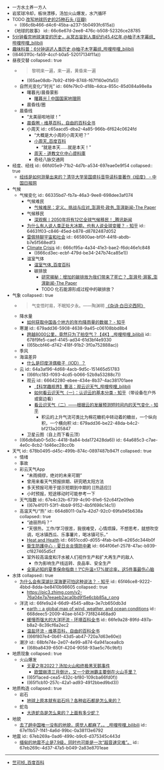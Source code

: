 - 一方水土养一方人
- 岩浆球冷却，板块漂移，汤加火山爆发，水汽循环
- TODO [改写地球历史的25种石头 (豆瓣)](https://book.douban.com/subject/36575686)
	- ((66c6b466-d4c6-45ba-a237-5b0493fc615a))
- 《地球的故事》
  id:: 66c6e67d-2ee8-476c-b508-52326ce28785
- [5分钟看完地球演变的历史，从冥古宙到人类纪约45.4亿年 @柚子木字幕组_哔哩哔哩_bilibili](https://www.bilibili.com/video/BV1D44y1i7HT)
- [趣味科普：6分钟讲述人类历史 @柚子木字幕组_哔哩哔哩_bilibili](https://www.bilibili.com/video/BV1Hx411q7NV)
- ((64631f0c-fa59-4ccf-b0a5-52017134f11a))
- 昼夜交替
  collapsed:: true
	- >黎明来一遍，来一遍，黄昏来一遍
		- ((65ae08db-7b92-4199-8748-f67f160e0fa5))
	- 自然光变化/“时光”
	  id:: 66fe79c0-d18b-4dca-855c-85d084a98e8a
		- 曙暮光/晨昏蒙影
			- [曙暮光 | 中国国家地理网](http://www.dili360.com/cng/article/p5546cb8a27eca78.htm)
		- 晨昏线/圈
	- 晨昏线
		- “太美丽啦地球！”
		- [晨昏圈 - 维基百科，自由的百科全书](https://zh.wikipedia.org/wiki/%E6%99%A8%E6%98%8F%E5%9C%88)
		- 小周天
		  id:: c65aacd5-dba2-4a85-966b-6f624c0624fd
			- “大概是大小周的小周天吧？”
			- [小周天_百度百科](https://baike.baidu.com/item/%E5%B0%8F%E5%91%A8%E5%A4%A9/1633970)
				- “就是本天......就是本天！”
			- [周天 - 道教文化中心資料庫](https://zh.daoinfo.org/wiki/%E5%91%A8%E5%A4%A9)
			- 奇经八脉交通网
- 经度、经线
  id:: 66fd05e9-71b2-4d7b-a534-697eae0e9f54
  collapsed:: true
	- [经线是如何测量出来的？清华大学吴国盛抖音导读科普著作《经度》 - 中国日报网](https://caijing.chinadaily.com.cn/a/202301/10/WS63bd301da3102ada8b22a909.html)
- 气候
	- 气候变化
	  id:: 66335bd7-fb7a-46a3-9ee8-698dee3af074
		- 气候难民
			- [气候难民：定义、挑战与应对_澎湃号·政务_澎湃新闻-The Paper](https://www.thepaper.cn/newsDetail_forward_23191137)
		- 气候移民
			- [深观察丨2050年将有12亿全球气候移民！_腾讯新闻](https://news.qq.com/rain/a/20241125A04FQS00)
		- [为什么有人说人类正处大冰期，也有人说全球变暖？ - 知乎](https://www.zhihu.com/question/483714942)
		  id:: 64631f03-c846-45ed-b878-d8782487d052
		- [雷佩特聊宇宙和社会](https://mp.weixin.qq.com/s/1NWE6ulxdRswg42KpOucTg)
		  id:: 665800ae-bf0f-44f8-abdb-b7e5f568edf3
		- [Climate Crisis](https://intelligence.weforum.org/topics/a1Gb0000000LHVfEAO?tab=publications)
		  id:: 666cf95a-4a34-41e3-bae2-f6dc46e1c848
			- ((666cd3ec-ecbf-479d-be34-247b74ca85e1))
		- 温室气体
			- [温室气体_百度百科](https://baike.baidu.com/item/%E6%B8%A9%E5%AE%A4%E6%B0%94%E4%BD%93)
			- 碳排放
				- [研究揭秘：增加的碳排放为我们带来了死亡？_澎湃号·湃客_澎湃新闻-The Paper](https://www.thepaper.cn/newsDetail_forward_14167930)
				- TODO 化石能源形成过程中的碳排放？
- 气象
  collapsed:: true
	- >气变悟时易，不眠知夕永。——陶渊明 [《杂诗·白日沦西阿》](https://baike.baidu.com/item/%E6%9D%82%E8%AF%97%C2%B7%E7%99%BD%E6%97%A5%E6%B2%A6%E8%A5%BF%E9%98%BF)
	- 降水量
		- [如何获取中国各个地方的年均降雨量的数据？ - 知乎](https://www.zhihu.com/question/418617355)
	- 寒潮
	  id:: 679add36-5908-4638-9a45-c06108bbd8b4
		- [跨越8000公里，竟然只为了拍空气？【4K】_哔哩哔哩_bilibili](https://www.bilibili.com/video/BV1JDwmewEpu)
		  id:: 678f9fe5-caef-4145-ad34-61d3bf4e9330
		- ((65bcbf46-d742-418f-91b2-3f0a752888ac))
	- 季风
	- 海温差异
		- [什么是印度洋偶极子（IOD）？](https://www.zhihu.com/question/365245087)
	- 云
	  id:: 64a3af96-4d68-4acb-9d5c-151465d51783
		- ((66fcc183-f093-4cd5-b066-52b9a53288c7))
		- 观云
		  id:: 66642280-ebee-434e-8b37-4ac381701aee
			- [【科学趣视界】曹洁：观云识天气_哔哩哔哩_bilibili](https://www.bilibili.com/video/BV1E54y1Q7eB)
			- [如何看云识天气（一）：认识云的基本分类 - 知乎](https://zhuanlan.zhihu.com/p/22385960)（带设备在户外或窗边看）
			- [看云识天气（二）——根据云的发展预测短时间内的天气变化 - 知乎](https://zhuanlan.zhihu.com/p/23543836)
				- 积云的上升气流可类比为棉花糖机中转动着的糖丝，一个纵向积，一个横向积
				  id:: 679add36-be22-48da-b4c2-bf213a205847
		- 卫星云图（自上而下看云顶）
	- ((66db8ab0-5d3c-4418-8a84-bda172428da6))
	  id:: 64a685c3-c7ae-4e0c-8cb2-1d46ec28cc0b
- 天气
  id:: 678b0495-d45c-499b-874c-0897487b947f
  collapsed:: true
	- 情绪
	- 事故
	- 彩云天气App
		- “未雨绸缪，绝对的未来可期”
		- 曾用来看天气预报排期、研究晒太阳方法
		- 多天预报可用于提示短期到中期的 [[热适应]]
		- 小时预报，短途移动时可能参考一下
	- 天气指数
	  id:: 67e4c32b-6739-4c90-81e6-52c64f2e09eb
		- ((67e4f011-53f1-4bb9-9152-4b5f698c14c1))
	- 高温天气/“热”
	  id:: 664d8011-0a7a-42d7-92c0-69fa945b638a
	  collapsed:: true
		- “迪丽热吗？”
		- “天很热，工作/学习很苦，我很难受，心情烦躁，不想思考，就想吹空调，吃冰镇西瓜、乐事薯片，喝冰镇可乐，”
		- [Heat and Health](https://www.who.int/news-room/fact-sheets/detail/climate-change-heat-and-health)
		  id:: 6651ccd0-d055-4fab-be18-e265dc344b0f
		- [衞生防護中心 - 夏日炎炎慎防中暑](https://www.chp.gov.hk/tc/static/90064.html)
		  id:: 664f06ef-2578-47ac-b939-cf827465d5cf
		- 室外较高温度和汗水被人们视作生产和扩大再生产的敌人
			- 作为影响生产线运转、良品率、安全生产
		- [全家必知的夏季保命指南！1℃升温=17%就诊率，这5件事最伤心脑](https://mp.weixin.qq.com/s/Xk5LDJLoAJBoqy45vFliiA)
- 水体
  collapsed:: true
	- [为什么会有深湖比深海更可怕这种说法？ - 知乎](https://www.zhihu.com/question/310112318)
	  id:: 65f46ce8-9222-4bbd-8dda-be8410b98605
	  collapsed:: true
		- https://pic3.zhimg.com/v2-76a04e7a7eeaeb2aca0bd915e6cbb85a_r.png
	- 洋流
	  id:: 66fe9a24-66d9-4545-a8ba-3e7cb650db3d
		- [earth :: a global map of wind, weather, and ocean conditions](https://earth.nullschool.net/)
		  id:: 668deec5-2009-40ae-b143-73f824468ad0
		- [缓慢而强大的大洋环流 - 环境百科全书](https://www.encyclopedie-environnement.org/zh/eau-zh/slow-powerful-ocean-circulation/)
		  id:: 66fe9a28-89fd-497a-b8a2-8c39cf6a2ec2
		- [温盐环流 - 维基百科，自由的百科全书](https://zh.wikipedia.org/zh-cn/%E6%BA%AB%E9%B9%BD%E7%92%B0%E6%B5%81)
		- ((66f807e4-0b61-43d5-ab47-720a7d63e60e))
	- 潮汐
	  id:: 68bfe74e-2e07-4e99-a874-6a941acea8cb
		- ((68ba8439-650f-4204-9058-93ae5c76c9bf))
- 地质现象
  collapsed:: true
	- 火山爆发
		- [无夏之年2022？汤加火山和终极黑天鹅事件](https://mp.weixin.qq.com/s/S_FHJvDITiukO4wkXXkvxg)
			- [欧盟崩溃三月倒计，又一个欧洲霸主要倒在火山手里？](https://mp.weixin.qq.com/s/83D0voW60V1w8XZyrykSIQ)
		- ((65f1aced-cea5-432c-bf80-109cba66fd0f))
		- ((65f1cb10-257c-42a1-ad93-4912bbed9bd3))
- 地质构造
  collapsed:: true
	- 岩石
		- [地球上原本就有岩石吗？各种岩石都是怎么来的？](https://www.zhihu.com/question/23903397)
	- 蛇岛
		- [大连蛇岛是怎么来的？上面有多少蛇？](https://zhuanlan.zhihu.com/p/27560220)
- 地貌
	- [去了趟中国唯一没有的地貌，感觉人都麻了。。_哔哩哔哩_bilibili](https://www.bilibili.com/video/BV1G6XaYnEJV/)
	  id:: 67e11b57-1f41-4a6d-99bc-0a38113e6792
- 地震
  id:: 67eb269a-0ad6-499c-b9c6-d375345c443d
	- [缅甸的地震不止是7.9级，同时也可能是一次“超音速灾难”。](https://mp.weixin.qq.com/s/VBy6pzYOgI453Z12KrV8_A)
	  id:: 67eb269c-4d37-47a5-b049-2a83e8701eae
- ---
- [竺可桢_百度百科](https://baike.baidu.com/item/%E7%AB%BA%E5%8F%AF%E6%A1%A2/406159)